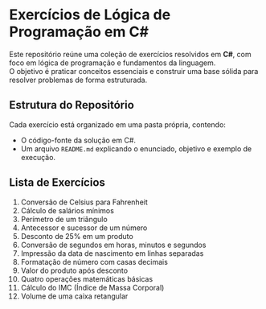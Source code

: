 # Exercícios de Lógica de Programação em C#

Este repositório reúne uma coleção de exercícios resolvidos em **C#**, com foco em lógica de programação e fundamentos da linguagem.  
O objetivo é praticar conceitos essenciais e construir uma base sólida para resolver problemas de forma estruturada.

##  Estrutura do Repositório

Cada exercício está organizado em uma pasta própria, contendo:
- O código-fonte da solução em C#.
- Um arquivo `README.md` explicando o enunciado, objetivo e exemplo de execução.

## Lista de Exercícios

1. Conversão de Celsius para Fahrenheit  
2. Cálculo de salários mínimos  
3. Perímetro de um triângulo  
4. Antecessor e sucessor de um número  
5. Desconto de 25% em um produto  
6. Conversão de segundos em horas, minutos e segundos  
7. Impressão da data de nascimento em linhas separadas  
8. Formatação de número com casas decimais  
9. Valor do produto após desconto  
10. Quatro operações matemáticas básicas  
11. Cálculo do IMC (Índice de Massa Corporal)  
12. Volume de uma caixa retangular  
